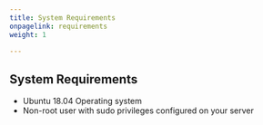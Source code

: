 ```yaml
---
title: System Requirements
onpagelink: requirements
weight: 1

---
```


System Requirements
-------------------

*   Ubuntu 18.04 Operating system
*   Non-root user with sudo privileges configured on your server
